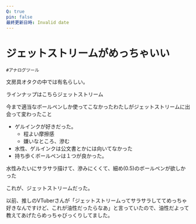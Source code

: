 ```yaml
---
Q: true
pin: false
最終更新日時: Invalid date
---
```

# ジェットストリームがめっちゃいい

`#アナログツール`

文房具オタクの中では有名らしい。

ラインナップはこちらジェットストリーム

今まで適当なボールペンしか使ってこなかったわたしがジェットストリームに出会って変わったこと

- ゲルインクが好きだった。
    - 程よい摩擦感
    - 嫌いなところ、滲む
- 水性、ゲルインクは公文書とかには向いてなかった
- 持ち歩くボールペンは１つが良かった。

水性みたいにサラサラ描けて、滲みにくくて、細め(0.5)のボールペンが欲しかった

これが、ジェットストリームだった。

以前、推しのVTuberさんが「ジェットストリームってサラサラしててめっちゃ好きなんですけど、これが油性だったらなあ」と言っていたので、油性だよって教えてあげたらめっちゃびっくりしてました。
